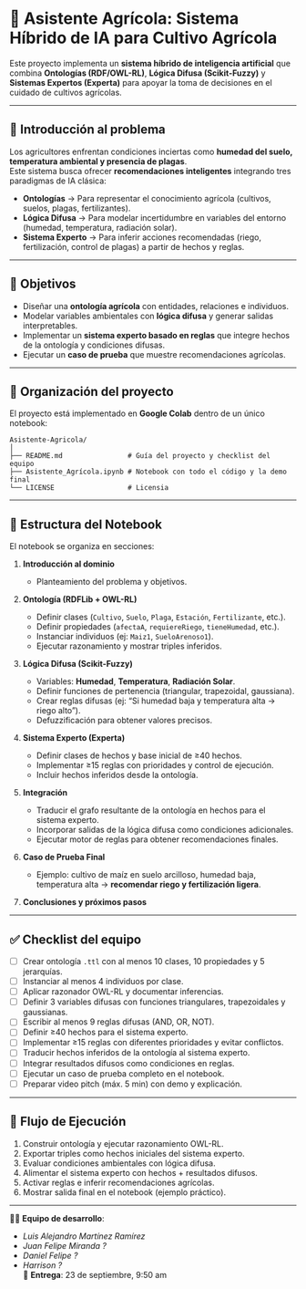# 🌱 Asistente Agrícola: Sistema Híbrido de IA para Cultivo Agrícola

Este proyecto implementa un **sistema híbrido de inteligencia artificial** que combina **Ontologías (RDF/OWL-RL)**, **Lógica Difusa (Scikit-Fuzzy)** y **Sistemas Expertos (Experta)** para apoyar la toma de decisiones en el cuidado de cultivos agrícolas.

---

## 📌 Introducción al problema
Los agricultores enfrentan condiciones inciertas como **humedad del suelo, temperatura ambiental y presencia de plagas**.  
Este sistema busca ofrecer **recomendaciones inteligentes** integrando tres paradigmas de IA clásica:

- **Ontologías** → Para representar el conocimiento agrícola (cultivos, suelos, plagas, fertilizantes).  
- **Lógica Difusa** → Para modelar incertidumbre en variables del entorno (humedad, temperatura, radiación solar).  
- **Sistema Experto** → Para inferir acciones recomendadas (riego, fertilización, control de plagas) a partir de hechos y reglas.  

---

## 🎯 Objetivos
- Diseñar una **ontología agrícola** con entidades, relaciones e individuos.  
- Modelar variables ambientales con **lógica difusa** y generar salidas interpretables.  
- Implementar un **sistema experto basado en reglas** que integre hechos de la ontología y condiciones difusas.  
- Ejecutar un **caso de prueba** que muestre recomendaciones agrícolas.  

---

## 📂 Organización del proyecto
El proyecto está implementado en **Google Colab** dentro de un único notebook:
```plaintext
Asistente-Agricola/
│
├── README.md                # Guía del proyecto y checklist del equipo
├── Asistente_Agrícola.ipynb # Notebook con todo el código y la demo final
└── LICENSE                  # Licensia
```

---

## 🧩 Estructura del Notebook
El notebook se organiza en secciones:

1. **Introducción al dominio**  
   - Planteamiento del problema y objetivos.  

2. **Ontología (RDFLib + OWL-RL)**  
   - Definir clases (`Cultivo`, `Suelo`, `Plaga`, `Estación`, `Fertilizante`, etc.).  
   - Definir propiedades (`afectaA`, `requiereRiego`, `tieneHumedad`, etc.).  
   - Instanciar individuos (ej: `Maiz1`, `SueloArenoso1`).  
   - Ejecutar razonamiento y mostrar triples inferidos.  

3. **Lógica Difusa (Scikit-Fuzzy)**  
   - Variables: **Humedad**, **Temperatura**, **Radiación Solar**.  
   - Definir funciones de pertenencia (triangular, trapezoidal, gaussiana).  
   - Crear reglas difusas (ej: “Si humedad baja y temperatura alta → riego alto”).  
   - Defuzzificación para obtener valores precisos.  

4. **Sistema Experto (Experta)**  
   - Definir clases de hechos y base inicial de ≥40 hechos.  
   - Implementar ≥15 reglas con prioridades y control de ejecución.  
   - Incluir hechos inferidos desde la ontología.  

5. **Integración**  
   - Traducir el grafo resultante de la ontología en hechos para el sistema experto.  
   - Incorporar salidas de la lógica difusa como condiciones adicionales.  
   - Ejecutar motor de reglas para obtener recomendaciones finales.  

6. **Caso de Prueba Final**  
   - Ejemplo: cultivo de maíz en suelo arcilloso, humedad baja, temperatura alta → **recomendar riego y fertilización ligera**.  

7. **Conclusiones y próximos pasos**  

---

## ✅ Checklist del equipo
- [ ] Crear ontología `.ttl` con al menos 10 clases, 10 propiedades y 5 jerarquías.  
- [ ] Instanciar al menos 4 individuos por clase.  
- [ ] Aplicar razonador OWL-RL y documentar inferencias.  
- [ ] Definir 3 variables difusas con funciones triangulares, trapezoidales y gaussianas.  
- [ ] Escribir al menos 9 reglas difusas (AND, OR, NOT).  
- [ ] Definir ≥40 hechos para el sistema experto.  
- [ ] Implementar ≥15 reglas con diferentes prioridades y evitar conflictos.  
- [ ] Traducir hechos inferidos de la ontología al sistema experto.  
- [ ] Integrar resultados difusos como condiciones en reglas.  
- [ ] Ejecutar un caso de prueba completo en el notebook.  
- [ ] Preparar video pitch (máx. 5 min) con demo y explicación.  

---

## 🚀 Flujo de Ejecución
1. Construir ontología y ejecutar razonamiento OWL-RL.  
2. Exportar triples como hechos iniciales del sistema experto.  
3. Evaluar condiciones ambientales con lógica difusa.  
4. Alimentar el sistema experto con hechos + resultados difusos.  
5. Activar reglas e inferir recomendaciones agrícolas.  
6. Mostrar salida final en el notebook (ejemplo práctico).  

---

👨‍💻 **Equipo de desarrollo**:
- *Luis Alejandro Martínez Ramírez*
- *Juan Felipe Miranda ?*
- *Daniel Felipe ?*
- *Harrison ?*  
📅 **Entrega**: 23 de septiembre, 9:50 am  

